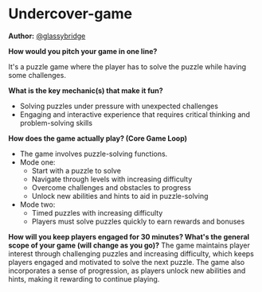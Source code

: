 # Undercover-game

**Author:** [@glassybridge](https://github.com/glassybridge)

**How would you pitch your game in one line?**

It's a puzzle game where the player has to solve the puzzle while having some challenges.

**What is the key mechanic(s) that make it fun?**

- Solving puzzles under pressure with unexpected challenges
- Engaging and interactive experience that requires critical thinking and problem-solving skills

**How does the game actually play? (Core Game Loop)**
- The game involves puzzle-solving functions.
- Mode one:
  - Start with a puzzle to solve
  - Navigate through levels with increasing difficulty
  - Overcome challenges and obstacles to progress
  - Unlock new abilities and hints to aid in puzzle-solving
- Mode two:
  - Timed puzzles with increasing difficulty
  - Players must solve puzzles quickly to earn rewards and bonuses

**How will you keep players engaged for 30 minutes? What's the general scope of your game (will change as you go)?**
The game maintains player interest through challenging puzzles and increasing difficulty, which keeps players engaged and motivated to solve the next puzzle. The game also incorporates a sense of progression, as players unlock new abilities and hints, making it rewarding to continue playing.
